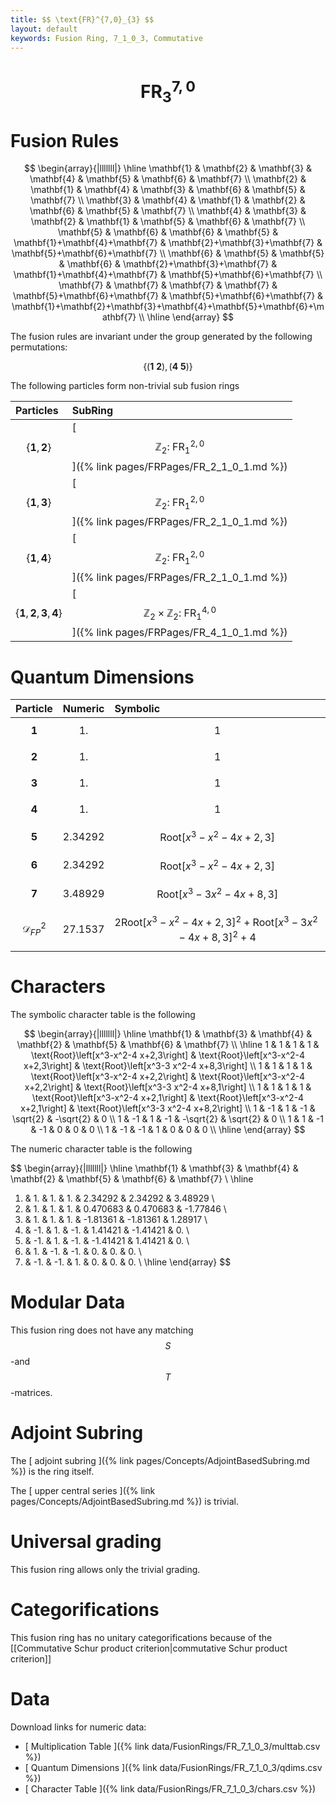 ```yaml
---
title: $$ \text{FR}^{7,0}_{3} $$
layout: default
keywords: Fusion Ring, 7_1_0_3, Commutative
---
```

# $$ \text{FR}^{7,0}_{3} $$


# Fusion Rules

$$
\begin{array}{|lllllll|}
\hline
 \mathbf{1} & \mathbf{2} & \mathbf{3} & \mathbf{4} & \mathbf{5} & \mathbf{6} & \mathbf{7} \\
 \mathbf{2} & \mathbf{1} & \mathbf{4} & \mathbf{3} & \mathbf{6} & \mathbf{5} & \mathbf{7} \\
 \mathbf{3} & \mathbf{4} & \mathbf{1} & \mathbf{2} & \mathbf{6} & \mathbf{5} & \mathbf{7} \\
 \mathbf{4} & \mathbf{3} & \mathbf{2} & \mathbf{1} & \mathbf{5} & \mathbf{6} & \mathbf{7} \\
 \mathbf{5} & \mathbf{6} & \mathbf{6} & \mathbf{5} & \mathbf{1}+\mathbf{4}+\mathbf{7} & \mathbf{2}+\mathbf{3}+\mathbf{7} & \mathbf{5}+\mathbf{6}+\mathbf{7} \\
 \mathbf{6} & \mathbf{5} & \mathbf{5} & \mathbf{6} & \mathbf{2}+\mathbf{3}+\mathbf{7} & \mathbf{1}+\mathbf{4}+\mathbf{7} & \mathbf{5}+\mathbf{6}+\mathbf{7} \\
 \mathbf{7} & \mathbf{7} & \mathbf{7} & \mathbf{7} & \mathbf{5}+\mathbf{6}+\mathbf{7} & \mathbf{5}+\mathbf{6}+\mathbf{7} & \mathbf{1}+\mathbf{2}+\mathbf{3}+\mathbf{4}+\mathbf{5}+\mathbf{6}+\mathbf{7} \\
\hline
\end{array}
$$


The fusion rules are invariant under the group generated by the following permutations:

$$ \left\{(\mathbf{1} \ \mathbf{2}), (\mathbf{4} \ \mathbf{5})\right\} $$


The following particles form non-trivial sub fusion rings

| Particles | SubRing |
| :------ | :------ |
| $$ \{\mathbf{1},\mathbf{2}\} $$ | [ $$ \mathbb{Z}_2:\ \text{FR}^{2,0}_{1} $$ ]({% link pages/FRPages/FR_2_1_0_1.md %}) |
| $$ \{\mathbf{1},\mathbf{3}\} $$ | [ $$ \mathbb{Z}_2:\ \text{FR}^{2,0}_{1} $$ ]({% link pages/FRPages/FR_2_1_0_1.md %}) |
| $$ \{\mathbf{1},\mathbf{4}\} $$ | [ $$ \mathbb{Z}_2:\ \text{FR}^{2,0}_{1} $$ ]({% link pages/FRPages/FR_2_1_0_1.md %}) |
| $$ \{\mathbf{1},\mathbf{2},\mathbf{3},\mathbf{4}\} $$ | [ $$ \mathbb{Z}_2\times \mathbb{Z}_2:\ \text{FR}^{4,0}_{1} $$ ]({% link pages/FRPages/FR_4_1_0_1.md %}) |


# Quantum Dimensions

| Particle | Numeric | Symbolic |
| :------ | :------ | :------ |
| $$ \mathbf{1} $$ | $$ 1. $$ | $$ 1 $$ |
| $$ \mathbf{2} $$ | $$ 1. $$ | $$ 1 $$ |
| $$ \mathbf{3} $$ | $$ 1. $$ | $$ 1 $$ |
| $$ \mathbf{4} $$ | $$ 1. $$ | $$ 1 $$ |
| $$ \mathbf{5} $$ | $$ 2.34292 $$ | $$ \text{Root}\left[x^3-x^2-4 x+2,3\right] $$ |
| $$ \mathbf{6} $$ | $$ 2.34292 $$ | $$ \text{Root}\left[x^3-x^2-4 x+2,3\right] $$ |
| $$ \mathbf{7} $$ | $$ 3.48929 $$ | $$ \text{Root}\left[x^3-3 x^2-4 x+8,3\right] $$ |
| $$ \mathcal{D}_{FP}^2 $$ | $$ 27.1537 $$ | $$ 2 \text{Root}\left[x^3-x^2-4 x+2,3\right]^2+\text{Root}\left[x^3-3 x^2-4 x+8,3\right]^2+4 $$ |

# Characters

The symbolic character table is the following

$$
\begin{array}{|lllllll|}
\hline
 \mathbf{1} & \mathbf{3} & \mathbf{4} & \mathbf{2} & \mathbf{5} & \mathbf{6} & \mathbf{7} \\
\hline
 1 & 1 & 1 & 1 & \text{Root}\left[x^3-x^2-4 x+2,3\right] & \text{Root}\left[x^3-x^2-4 x+2,3\right] & \text{Root}\left[x^3-3 x^2-4 x+8,3\right] \\
 1 & 1 & 1 & 1 & \text{Root}\left[x^3-x^2-4 x+2,2\right] & \text{Root}\left[x^3-x^2-4 x+2,2\right] & \text{Root}\left[x^3-3 x^2-4 x+8,1\right] \\
 1 & 1 & 1 & 1 & \text{Root}\left[x^3-x^2-4 x+2,1\right] & \text{Root}\left[x^3-x^2-4 x+2,1\right] & \text{Root}\left[x^3-3 x^2-4 x+8,2\right] \\
 1 & -1 & 1 & -1 & \sqrt{2} & -\sqrt{2} & 0 \\
 1 & -1 & 1 & -1 & -\sqrt{2} & \sqrt{2} & 0 \\
 1 & 1 & -1 & -1 & 0 & 0 & 0 \\
 1 & -1 & -1 & 1 & 0 & 0 & 0 \\
\hline
\end{array}
$$

The numeric character table is the following

$$
\begin{array}{|lllllll|}
\hline
 \mathbf{1} & \mathbf{3} & \mathbf{4} & \mathbf{2} & \mathbf{5} & \mathbf{6} & \mathbf{7} \\
\hline
 1. & 1. & 1. & 1. & 2.34292 & 2.34292 & 3.48929 \\
 1. & 1. & 1. & 1. & 0.470683 & 0.470683 & -1.77846 \\
 1. & 1. & 1. & 1. & -1.81361 & -1.81361 & 1.28917 \\
 1. & -1. & 1. & -1. & 1.41421 & -1.41421 & 0. \\
 1. & -1. & 1. & -1. & -1.41421 & 1.41421 & 0. \\
 1. & 1. & -1. & -1. & 0. & 0. & 0. \\
 1. & -1. & -1. & 1. & 0. & 0. & 0. \\
\hline
\end{array}
$$

# Modular Data

This fusion ring does not have any matching $$ S $$-and $$ T $$-matrices.

# Adjoint Subring

The [ adjoint subring ]({% link pages/Concepts/AdjointBasedSubring.md %}) is the ring itself.

The [ upper central series ]({% link pages/Concepts/AdjointBasedSubring.md %}) is trivial.

# Universal grading

This fusion ring allows only the trivial grading.

# Categorifications

This fusion ring has no unitary categorifications because of the [[Commutative Schur product criterion|commutative Schur product criterion]]

# Data

Download links for numeric data:

* [ Multiplication Table ]({% link data/FusionRings/FR_7_1_0_3/multtab.csv %})
* [ Quantum Dimensions ]({% link data/FusionRings/FR_7_1_0_3/qdims.csv %})
* [ Character Table ]({% link data/FusionRings/FR_7_1_0_3/chars.csv %})
